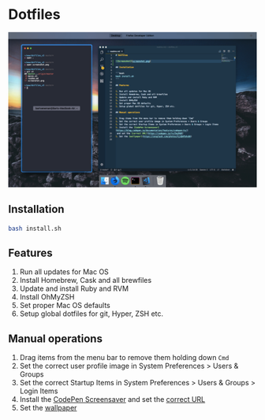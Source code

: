 # Dotfiles

![Screenshot](screenshot.png)

## Installation

```bash
bash install.sh
```

## Features

1. Run all updates for Mac OS
1. Install Homebrew, Cask and all brewfiles
1. Update and install Ruby and RVM
1. Install OhMyZSH
1. Set proper Mac OS defaults
1. Setup global dotfiles for git, Hyper, ZSH etc.

## Manual operations

1. Drag items from the menu bar to remove them holding down `Cmd`
1. Set the correct user profile image in System Preferences > Users & Groups
1. Set the correct Startup Items in System Preferences > Users & Groups > Login Items
1. Install the [CodePen Screensaver](https://blog.codepen.io/documentation/features/codepen-tv/)
 and set the [correct URL](https://codepen.io/tv/DojMdK)
1. Set the [wallpaper](https://unsplash.com/photos/hjzQAFbXvUA)
